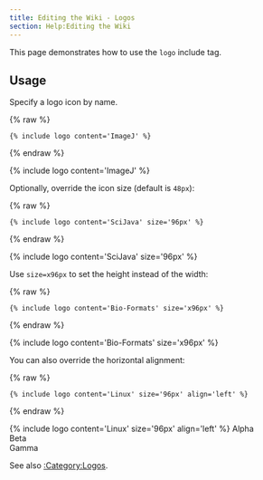```yaml
---
title: Editing the Wiki - Logos
section: Help:Editing the Wiki
---
```


This page demonstrates how to use the `logo` include tag.

## Usage

Specify a logo icon by name.

{% raw %}
```
{% include logo content='ImageJ' %}
```
{% endraw %}

{% include logo content='ImageJ' %}

Optionally, override the icon size (default is `48px`):

{% raw %}
```
{% include logo content='SciJava' size='96px' %}
```
{% endraw %}

{% include logo content='SciJava' size='96px' %}

Use `size=x96px` to set the height instead of the width:

{% raw %}
```
{% include logo content='Bio-Formats' size='x96px' %}
```
{% endraw %}

{% include logo content='Bio-Formats' size='x96px' %}

You can also override the horizontal alignment:

{% raw %}
```
{% include logo content='Linux' size='96px' align='left' %}
```
{% endraw %}

{% include logo content='Linux' size='96px' align='left' %}
Alpha  
Beta  
Gamma

See also [:Category:Logos](:Category:Logos).
